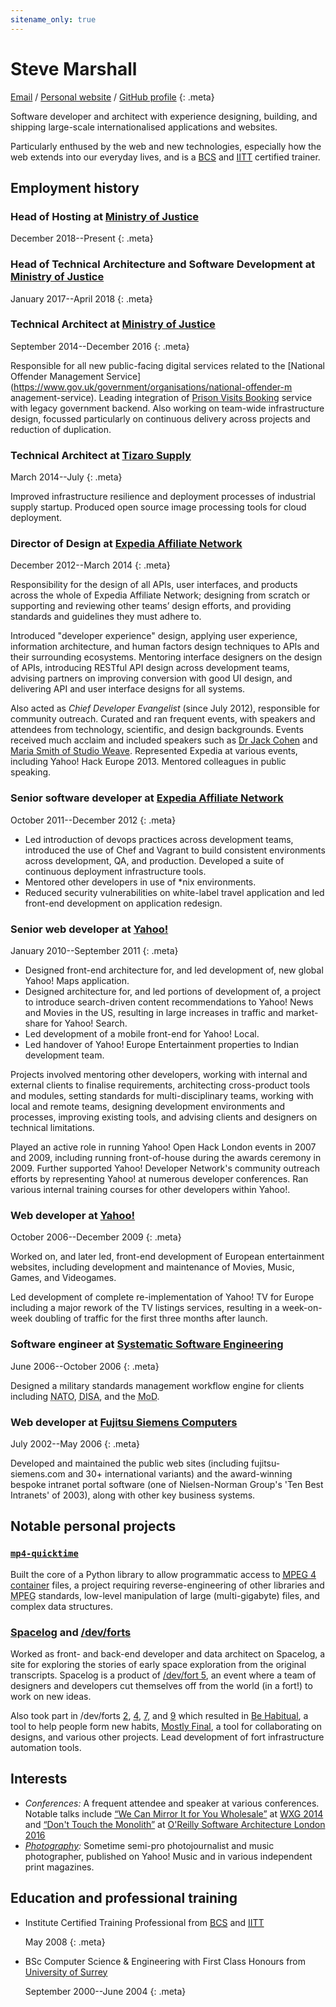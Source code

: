 ```yaml
---
sitename_only: true
---
```

# Steve Marshall

[Email](mailto:cv@nascentguruism.com)<span> / </span>
[Personal website](http://stevemarshall.com/)<span> / </span>
[GitHub profile](http://github.com/SteveMarshall)
{: .meta}

Software developer and architect with experience designing, building,
and shipping large-scale internationalised applications and websites.

Particularly enthused by the web and new technologies, especially how
the web extends into our everyday lives, and is a
[BCS](http://www.bcs.org) and [IITT](http://iitt.org.uk/) certified
trainer.

## Employment history

### Head of Hosting at [Ministry of Justice](https://www.gov.uk/government/organisations/ministry-of-justice)

<span><time datetime="2017-12-01">December 2018</time>--Present</span>
{: .meta}

### Head of Technical Architecture and Software Development at [Ministry of Justice](https://www.gov.uk/government/organisations/ministry-of-justice)

<span><time datetime="2017-01-01">January
2017</time>--<time datetime="2018-04-25">April 2018</time></span>
{: .meta}

### Technical Architect at [Ministry of Justice](https://www.gov.uk/government/organisations/ministry-of-justice)

<span><time datetime="2014-09-29">September
2014</time>--<time datetime="2016-12-31">December 2016</time></span>
{: .meta}

Responsible for all new public-facing digital services related to the
[National Offender Management
Service](https://www.gov.uk/government/organisations/national-offender-m
anagement-service). Leading integration of [Prison Visits
Booking](https://www.gov.uk/prison-visits) service with legacy
government backend. Also working on team-wide infrastructure design,
focussed particularly on continuous delivery across projects and
reduction of duplication.

### Technical Architect at [Tizaro Supply](http://tizaro.com)

<span><time datetime="2014-03-31">March
2014</time>--<time datetime="2014-06-30">July</time></span>
{: .meta}

Improved infrastructure resilience and deployment processes of
industrial supply startup. Produced open source image processing
tools for cloud deployment.

### Director of Design at [Expedia Affiliate Network](http://expediaaffiliate.com/)

<span><time datetime="2012-12-07">December
2012</time>--<time datetime="2014-03-14">March 2014</time></span>
{: .meta}

Responsibility for the design of all APIs, user interfaces, and
products across the whole of Expedia Affiliate Network; designing from
scratch or supporting and reviewing other teams’ design efforts, and
providing standards and guidelines they must adhere to.

Introduced "developer experience" design, applying user experience,
information architecture, and human factors design techniques to APIs
and their surrounding ecosystems. Mentoring interface designers on the
design of APIs, introducing RESTful API design across development
teams, advising partners on improving conversion with good UI design,
and delivering API and user interface designs for all systems.

Also acted as *Chief Developer Evangelist* (since July 2012),
responsible for community outreach. Curated and ran frequent events,
with speakers and attendees from technology, scientific, and design
backgrounds. Events received much acclaim and included speakers such as
[Dr Jack Cohen](http://drjackcohen.com) and [Maria Smith of Studio
Weave](http://www.studioweave.com). Represented Expedia at various
events, including Yahoo! Hack Europe 2013. Mentored colleagues in
public speaking.

### Senior software developer at [Expedia Affiliate Network](http://expediaaffiliate.com/)

<span><time datetime="2011-10-17">October
2011</time>--<time datetime="2012-12-07">December 2012</time></span>
{: .meta}

- Led introduction of devops practices across development teams,
  introduced the use of Chef and Vagrant to build consistent
  environments across development, QA, and production. Developed a
  suite of continuous deployment infrastructure tools.
- Mentored other developers in use of *nix environments.
- Reduced security vulnerabilities on white-label travel application
  and led front-end development on application redesign.

### Senior web developer at [Yahoo!](http://yahoo.com/)

<span><time datetime="2010-01-01">January
2010</time>--<time datetime="2011-09-21">September 2011</time></span>
{: .meta}

- Designed front-end architecture for, and led development of, new
  global Yahoo! Maps application.
- Designed architecture for, and led portions of development of, a
  project to introduce search-driven content recommendations to Yahoo!
  News and Movies in the US, resulting in large increases in traffic
  and market-share for Yahoo! Search.
- Led development of a mobile front-end for Yahoo! Local.
- Led handover of Yahoo! Europe Entertainment properties to Indian
  development team.

Projects involved mentoring other developers, working with internal and
external clients to finalise requirements, architecting cross-product
tools and modules, setting standards for multi-disciplinary teams,
working with local and remote teams, designing development environments
and processes, improving existing tools, and advising clients and
designers on technical limitations.

Played an active role in running Yahoo! Open Hack London events in 2007
and 2009, including running front-of-house during the awards ceremony
in 2009. Further supported Yahoo! Developer Network's community
outreach efforts by representing Yahoo! at numerous developer
conferences. Ran various internal training courses for other developers
within Yahoo!.

### Web developer at [Yahoo!](http://yahoo.com/)

<span><time datetime="2006-10-30">October
2006</time>--<time datetime="2009-12-31">December 2009</time></span>
{: .meta}

Worked on, and later led, front-end development of European
entertainment websites, including development and maintenance of
Movies, Music, Games, and Videogames.

Led development of complete re-implementation of Yahoo! TV for Europe
including a major rework of the TV listings services, resulting in a
week-on-week doubling of traffic for the first three months after
launch.

### Software engineer at [Systematic Software Engineering](http://www.systematic.com/)

<span><time datetime="2006-06-05">June 2006</time>--<time
datetime="2006-10-23">October 2006</time></span>
{: .meta}

Designed a military standards management workflow engine for clients
including <abbr title="North Atlantic Treaty Organisation">NATO</abbr>,
<abbr title="Defense Information Systems Agency">DISA</abbr>, and the
<abbr title="Ministry of Defence">MoD</abbr>.

### Web developer at [Fujitsu Siemens Computers](http://en.wikipedia.org/wiki/Fujitsu_Siemens_Computers)

<span><time datetime="2002-07-15">July 2002</time>--<time
datetime="2006-05-26">May 2006</time></span>
{: .meta}

Developed and maintained the public web sites (including
fujitsu-siemens.com and 30+ international variants) and the
award-winning bespoke intranet portal software (one of Nielsen-Norman
Group's 'Ten Best Intranets' of 2003), along with other key business
systems.

## Notable personal projects

### [`mp4-quicktime`](http://github.com/SteveMarshall/mp4-quicktime)

Built the core of a Python library to allow programmatic access to
[<abbr title="Moving Picture Experts Group">MPEG</abbr> 4
container](http://en.wikipedia.org/wiki/MPEG-4_Part_14) files, a
project requiring reverse-engineering of other libraries and <abbr
title="Moving Picture Experts Group">MPEG</abbr> standards, low-level
manipulation of large (multi-gigabyte) files, and complex data
structures.

### [Spacelog](http://spacelog.org/) and [/dev/forts](http://devfort.com/)

Worked as front- and back-end developer and data architect on Spacelog,
a site for exploring the stories of early space exploration from the
original transcripts. Spacelog is a product of [/dev/fort
5](http://devfort.com/cohort/5/), an event where a team of designers
and developers cut themselves off from the world (in a fort!) to work
on new ideas.

Also took part in /dev/forts [2](http://devfort.com/cohort/2/),
[4](http://devfort.com/cohort/4/), [7](http://devfort.com/cohort/7/),
and [9](http://devfort.com/cohort/9/) which resulted in [Be
Habitual](http://behabitual.com/), a tool to help people form new
habits, [Mostly Final](http://mostlyfinal.com/), a tool for
collaborating on designs, and various other projects. Lead development
of fort infrastructure automation tools.

## Interests

- *Conferences:* A frequent attendee and speaker at various
  conferences. Notable talks include [“We Can Mirror It for You
  Wholesale”](https://vimeo.com/108353428) at [WXG
  2014](https://wxg.co.uk) and [“Don't Touch the
  Monolith”](https://www.youtube.com/watch?v=47vCm9FA1Lg) at [O'Reilly
  Software Architecture London
  2016](https://conferences.oreilly.com/software-architecture)
- *[Photography](http://www.flickr.com/photos/steviebm/sets/72157625921906399/):*
  Sometime semi-pro photojournalist and music photographer,
  published on Yahoo! Music and in various independent print magazines.

## Education and professional training

- Institute Certified Training Professional from [<abbr title="British Computer Society">BCS</abbr>](http://bcs.org/) and [<abbr title="Institute for IT Trainers">IITT</abbr>](http://iitt.org.uk)

  <span><time datetime="2008-05-19">May 2008</time></span>
  {: .meta}

- BSc Computer Science & Engineering with First Class Honours from [University of Surrey](http://surrey.ac.uk/)

  <span><time datetime="2000-09-04">September
  2000</time>--<time datetime="2004-06-18">June 2004</time></span>
  {: .meta}
